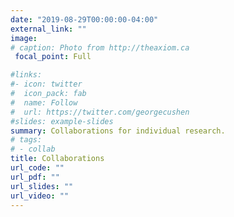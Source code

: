 ```yaml
---
date: "2019-08-29T00:00:00-04:00"
external_link: ""
image:
# caption: Photo from http://theaxiom.ca
 focal_point: Full

#links:
#- icon: twitter
#  icon_pack: fab
#  name: Follow
#  url: https://twitter.com/georgecushen
#slides: example-slides
summary: Collaborations for individual research.
# tags:
# - collab
title: Collaborations
url_code: ""
url_pdf: ""
url_slides: ""
url_video: ""
---
```






